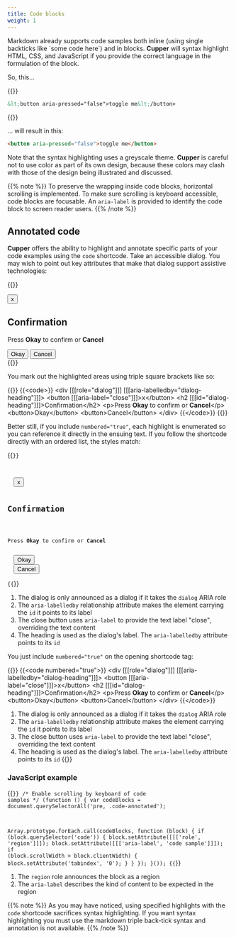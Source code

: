 ```yaml
---
title: Code blocks
weight: 1
---
```


Markdown already supports code samples both inline (using single backticks like \`some code here\`) and in blocks. **Cupper** will syntax highlight HTML, CSS, and JavaScript if you provide the correct language in the formulation of the block.

So, this&hellip;

{{<codeBlock>}}
```html
&lt;button aria-pressed="false">toggle me&lt;/button>
```
{{</codeBlock>}}

&hellip; will result in this:

```html
<button aria-pressed="false">toggle me</button>
```

Note that the syntax highlighting uses a greyscale theme. **Cupper** is careful not to use color as part of its own design, because these colors may clash with those of the design being illustrated and discussed.

{{% note %}}
To preserve the wrapping inside code blocks, horizontal scrolling is implemented. To make sure scrolling is keyboard accessible, code blocks are focusable. An `aria-label` is provided to identify the code block to screen reader users.
{{% /note %}}

## Annotated code

**Cupper** offers the ability to highlight and annotate specific parts of your code examples using the `code` shortcode. Take an accessible dialog. You may wish to point out key attributes that make that dialog support assistive technologies:

{{<html>}}
<div ((role="dialog")) ((aria-labelledby="dialog-heading"))>
  <button ((aria-label="close"))>x</button>
  <h2 ((id="dialog-heading"))>Confirmation</h2>
  <p>Press <strong>Okay</strong> to confirm or <strong>Cancel</strong></p>
  <button>Okay</button>
  <button>Cancel</button>
</div>
{{</html>}}

You mark out the highlighted areas using triple square brackets like so:

{{<codeBlock>}}
&#x7b;{&lt;code>}}
&lt;div [[[role="dialog"]]] [[[aria-labelledby="dialog-heading"]]]>
  &lt;button [[[aria-label="close"]]]>x&lt;/button>
  &lt;h2 [[[id="dialog-heading"]]]>Confirmation&lt;/h2>
  &lt;p>Press <strong>Okay</strong> to confirm or <strong>Cancel</strong>&lt;/p>
  &lt;button>Okay&lt;/button>
  &lt;button>Cancel&lt;/button>
&lt;/div>
&#x7b;{&lt;/code>}}
{{</codeBlock>}}

Better still, if you include `numbered="true"`, each highlight is enumerated so you can reference it directly in the ensuing text. If you follow the shortcode directly with an ordered list, the styles match:

{{<code numbered="true">}}
<div [[[role="dialog"]]] [[[aria-labelledby="dialog-heading"]]]>
  <button [[[aria-label="close"]]]>x</button>
  <h2 [[[id="dialog-heading"]]]>Confirmation</h2>
  <p>Press <strong>Okay</strong> to confirm or <strong>Cancel</strong></p>
  <button>Okay</button>
  <button>Cancel</button>
</div>
{{</code>}}

1. The dialog is only announced as a dialog if it takes the `dialog` ARIA role
2. The `aria-labelledby` relationship attribute makes the element carrying the `id` it points to its label
3. The close button uses `aria-label` to provide the text label "close", overriding the text content
4. The heading is used as the dialog's label. The `aria-labelledby` attribute points to its `id`

You just include `numbered="true"` on the opening shortcode tag:

{{<codeBlock>}}
&#x7b;{&lt;code numbered="true">}}
&lt;div [[[role="dialog"]]] [[[aria-labelledby="dialog-heading"]]]>
  &lt;button [[[aria-label="close"]]]>x&lt;/button>
  &lt;h2 [[[id="dialog-heading"]]]>Confirmation&lt;/h2>
  &lt;p>Press <strong>Okay</strong> to confirm or <strong>Cancel</strong>&lt;/p>
  &lt;button>Okay&lt;/button>
  &lt;button>Cancel&lt;/button>
&lt;/div>
&#x7b;{&lt;/code>}}

1. The dialog is only announced as a dialog if it takes the `dialog` ARIA role
2. The `aria-labelledby` relationship attribute makes the element carrying the `id` it points to its label
3. The close button uses `aria-label` to provide the text label "close", overriding the text content
4. The heading is used as the dialog's label. The `aria-labelledby` attribute points to its `id`
{{</codeBlock>}}

### JavaScript example

{{<code numbered="true">}}
/* Enable scrolling by keyboard of code samples */
(function () {
  var codeBlocks = document.querySelectorAll('pre, .code-annotated');

  Array.prototype.forEach.call(codeBlocks, function (block) {
    if (block.querySelector('code')) {
      block.setAttribute([[['role', 'region']]]);
      block.setAttribute([[['aria-label', 'code sample']]]);
      if (block.scrollWidth > block.clientWidth) {
        block.setAttribute('tabindex', '0');
      }
    }
  });
}());
{{</code>}}

1. The `region` role announces the block as a region
2. The `aria-label` describes the kind of content to be expected in the region

{{% note %}}
As you may have noticed, using specified highlights with the `code` shortcode sacrifices syntax highlighting. If you want syntax highlighting you must use the markdown triple back-tick syntax and annotation is not available.
{{% /note %}}
